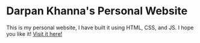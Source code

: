 # Darpan Khanna's Personal Website
This is my personal website, I have built it using HTML, CSS, and JS. I hope you like it!
[Visit it here!](https://darpank23.github.io)
